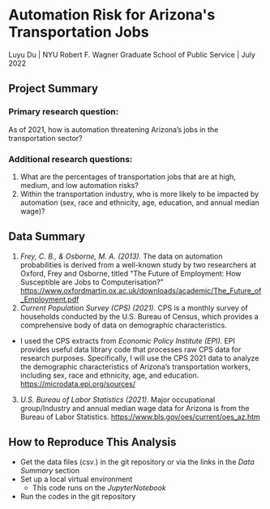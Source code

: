 # Automation Risk for Arizona's Transportation Jobs
Luyu Du | NYU Robert F. Wagner Graduate School of Public Service | July 2022

## Project Summary
### Primary research question:   
  As of 2021, how is automation threatening Arizona’s jobs in the transportation sector?   
### Additional research questions:  
1. What are the percentages of transportation jobs that are at high, medium, and low automation risks?  
2. Within the transportation industry, who is more likely to be impacted by automation (sex, race and ethnicity, age, education, and annual median wage)?   

## Data Summary
1. *Frey, C. B., & Osborne, M. A. (2013).* The data on automation probabilities is derived from a well-known study by two researchers at Oxford, Frey and Osborne, titled “The Future of Employment: How Susceptible are Jobs to Computerisation?” https://www.oxfordmartin.ox.ac.uk/downloads/academic/The_Future_of_Employment.pdf  
2. *Current Population Survey (CPS) (2021).* CPS is a monthly survey of households conducted by the U.S. Bureau of Census, which provides a comprehensive body of data on demographic characteristics. 
  - I used the CPS extracts from *Economic Policy Institute (EPI).* EPI provides useful data library code that processes raw CPS data for research purposes. Specifically, I will use the CPS 2021 data to analyze the demographic characteristics of Arizona’s transportation workers, including sex, race and ethnicity, age, and education. https://microdata.epi.org/sources/   
3. *U.S. Bureau of Labor Statistics (2021).* Major occupational group/Industry and annual median wage data for Arizona is from the Bureau of Labor Statistics. https://www.bls.gov/oes/current/oes_az.htm

## How to Reproduce This Analysis
- Get the data files (csv.) in the git repository or via the links in the *Data Summary* section
- Set up a local virtual environment 
    - This code runs on the *JupyterNotebook*
- Run the codes in the git repository 
